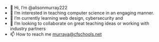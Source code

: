 - 👋 Hi, I’m @alisonmurray222
- 👀 I’m interested in teaching computer science in an engaging manner.
- 🌱 I’m currently learning  web design, cybersecurity and 
- 💞️ I’m looking to collaborate on great teaching ideas or working with industry partners
- 📫 How to reach me murraya@cfschools.net

<!---
alisonmurray222/alisonmurray222 is a ✨ special ✨ repository because its `README.md` (this file) appears on your GitHub profile.
You can click the Preview link to take a look at your changes.
--->
